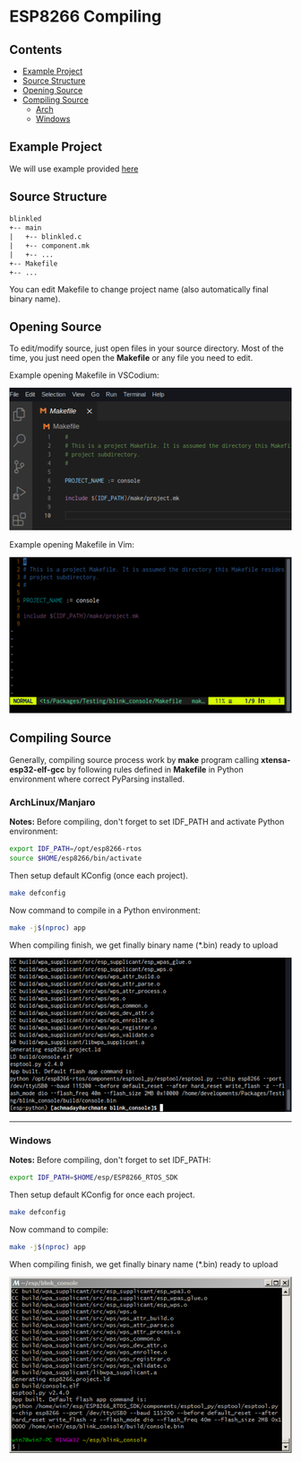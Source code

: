 # ESP8266 Compiling

## Contents
- [Example Project](https://github.com/mekatronik-achmadi/md_tutorial/blob/master/electronic/tutorials/esp8266_compile.md#example-project)
- [Source Structure](https://github.com/mekatronik-achmadi/md_tutorial/blob/master/electronic/tutorials/esp8266_compile.md#source-structure)
- [Opening Source](https://github.com/mekatronik-achmadi/md_tutorial/blob/master/electronic/tutorials/esp8266_compile.md#opening-source)
- [Compiling Source](https://github.com/mekatronik-achmadi/md_tutorial/blob/master/electronic/tutorials/esp8266_compile.md#compiling-source)
	+ [Arch](https://github.com/mekatronik-achmadi/md_tutorial/blob/master/electronic/tutorials/esp8266_compile.md#archlinuxmanjaro)
	+ [Windows](https://github.com/mekatronik-achmadi/md_tutorial/blob/master/electronic/tutorials/esp8266_compile.md#windows)

## Example Project

We will use example provided [here](https://github.com/mekatronik-achmadi/md_tutorial/blob/master/electronic/tutorials/esp32_example.md)

## Source Structure

```
blinkled
+-- main
|   +-- blinkled.c
|   +-- component.mk
|   +-- ...
+-- Makefile
+-- ...
```

You can edit Makefile to change project name (also automatically final binary name).

## Opening Source

To edit/modify source, just open files in your source directory.
Most of the time, you just need open the **Makefile** or any file you need to edit.

Example opening Makefile in VSCodium:

![images](images/esp8266codemk.png?raw=true)

Example opening Makefile in Vim:

![images](images/esp8266vim.png?raw=true)

## Compiling Source

Generally, compiling source process work by **make** program calling **xtensa-esp32-elf-gcc** by following rules defined in **Makefile** in Python environment where correct PyParsing installed.

### ArchLinux/Manjaro

**Notes:** Before compiling, don't forget to set IDF_PATH and activate Python environment:

```sh
export IDF_PATH=/opt/esp8266-rtos
source $HOME/esp8266/bin/activate
```

Then setup default KConfig (once each project).

```sh
make defconfig
```

Now command to compile in a Python environment:

```sh
make -j$(nproc) app
```

When compiling finish, we get finally binary name (*.bin) ready to upload

![images](images/esp8266build.png?raw=true)

---

### Windows

**Notes:** Before compiling, don't forget to set IDF_PATH:

```sh
export IDF_PATH=$HOME/esp/ESP8266_RTOS_SDK
```

Then setup default KConfig for once each project.

```sh
make defconfig
```

Now command to compile:

```sh
make -j$(nproc) app
```

When compiling finish, we get finally binary name (*.bin) ready to upload

![images](images/esp8266winbuild.PNG?raw=true)
